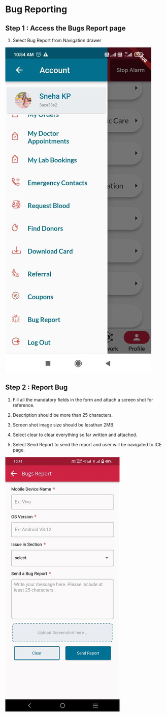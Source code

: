 # Bug Reporting

## Step 1 : Access the Bugs Report page

1. Select Bug Report from Navigation drawer

![Logo1](./images/mobile/signUp/SignUp5.jpg)

## Step 2 : Report Bug

1. Fill all the mandatory fields in the form and attach a screen shot for reference.

2. Description should be more than 25 characters.

3. Screen shot image size should be lessthan 2MB.

4. Select clear to clear everything so far written and attached.

5. Select Send Report to send the report and user will be navigated to ICE page.

![Logo1](./images/mobile/single-page/Bug-report1.jpg)


